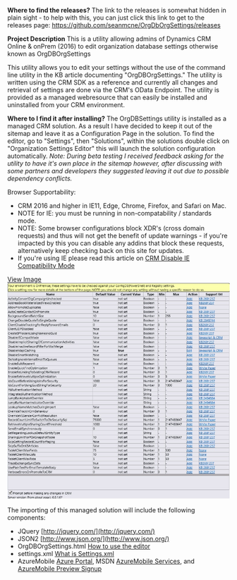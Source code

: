 **Where to find the releases?**
The link to the releases is somewhat hidden in plain sight - to help with this, you can just click this link to get to the releases page: https://github.com/seanmcne/OrgDbOrgSettings/releases 

**Project Description**
This is a utility allowing admins of Dynamics CRM Online & onPrem (2016) to edit  organization database settings otherwise known as OrgDBOrgSettings

This utility allows you to edit your settings without the use of the command line utility in the KB article documenting "OrgDBOrgSettings."  The utility is written using the CRM SDK as a reference and currently all changes and retrieval of settings are done via the CRM's OData Endpoint.  The utility is provided as a managed webresource that can easily be installed and uninstalled from your CRM environment.  

**Where to I find it after installing?**
The OrgDBSettings utility is installed as a managed CRM solution. As a result I have decided to keep it out of the sitemap and leave it as a Configuration Page in the solution.  To find the editor, go to "Settings", then "Solutions", within the solutions double click on "Organization Settings Editor" this will launch the solution configuration automatically. 
_Note: During beta testing I received feedback asking for the utility to have it's own place in the sitemap however, after discussing with some partners and developers they suggested leaving it out due to possible dependency conflicts._

Browser Supportability: 
- CRM 2016 and higher in IE11, Edge, Chrome, Firefox, and Safari on Mac. 
- NOTE for IE: you must be running in non-compatability / standards mode.  
- NOTE: Some browser configurations block XDR's (cross domain requests) and thus will not get the benefit of update warnings - if you're impacted by this you can disable any addins that block these requests, alternatively keep checking back on this site for updates. 
- If you're using IE please read this article on [CRM Disable IE Compatibility Mode](CRM-Disable-IE-Compatibility-Mode)

[View Image](http://download-codeplex.sec.s-msft.com/Download?ProjectName=orgdborgsettings&DownloadId=804138)
![](Home_OrgDbOrgSettings2013UR1.png)

The importing of this managed solution will include the following components: 
- JQuery [http://jquery.com/](http://jquery.com/)
- JSON2 [http://www.json.org/](http://www.json.org/)
- OrgDBOrgSettings.html [How to use the editor](How-to-use-the-editor)
- settings.xml [What is Settings.xml](What-is-Settings.xml)
- AzureMobile [Azure Portal](http://manage.windowsazure.com), MSDN [AzureMobile Services](http://msdn.microsoft.com/en-us/library/windowsazure/jj554228.aspx), and [AzureMobile Preview Signup](http://manage.windowsazure.com/?WT.mc_id=IXT001_prelimtext2012preview_MSDNLibrary)
